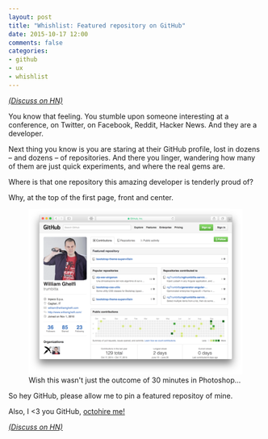 ```yaml
---
layout: post
title: "Whishlist: Featured repository on GitHub"
date: 2015-10-17 12:00
comments: false
categories:
- github
- ux
- whishlist
---
```


[*(Discuss on HN)*](https://news.ycombinator.com/item?id=10403970)

You know that feeling. You stumble upon someone interesting at a conference, on Twitter, on Facebook, Reddit, Hacker News.
And they are a developer.

Next thing you know is you are staring at their GitHub profile, lost in dozens – and dozens – of repositories.
And there you linger, wandering how many of them are just quick experiments, and where the real gems are.

Where is that one repository this amazing developer is tenderly proud of?

Why, at the top of the first page, front and center.

<figure class="text-center">
    <img src="/images/posts/2015-10-17-github-featured-repository/contributions.png" alt=" " class="img-thumbnail" />
    <caption>Wish this wasn't just the outcome of 30 minutes in Photoshop...</caption>
</figure>

So hey GitHub, please allow me to pin a featured repositoy of mine.

Also, I <3 you GitHub, [octohire me!](http://octohire.me)

[*(Discuss on HN)*](https://news.ycombinator.com/item?id=10403970)
